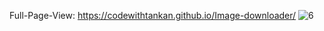 Full-Page-View:  https://codewithtankan.github.io/Image-downloader/
![6](https://user-images.githubusercontent.com/118548447/232720355-d41b2a7b-d4e1-4944-9438-dfb7e4eee71b.jpg)
